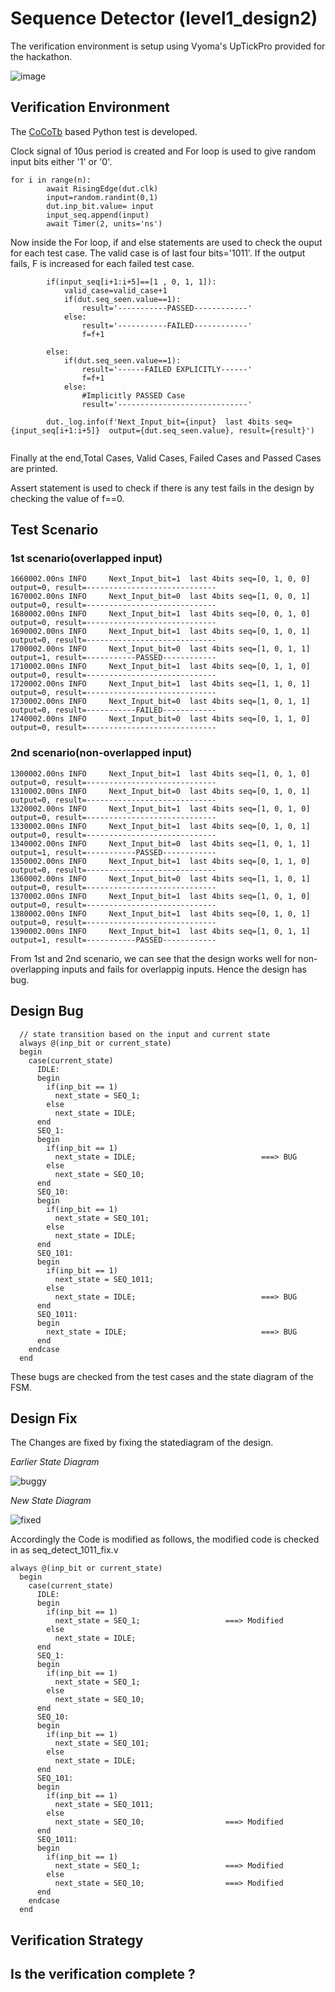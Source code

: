 # Sequence Detector (level1_design2)

The verification environment is setup using Vyoma's UpTickPro provided for the hackathon.

![image](https://user-images.githubusercontent.com/65393666/182014417-a655843a-065d-4d84-a3dd-ba18d8a130f1.png)

## Verification Environment

The [CoCoTb](https://www.cocotb.org/) based Python test is developed.

Clock signal of 10us period is created and For loop is used to give random input bits either '1' or '0'.
```
for i in range(n):
        await RisingEdge(dut.clk)
        input=random.randint(0,1)
        dut.inp_bit.value= input
        input_seq.append(input)
        await Timer(2, units='ns')
```

Now inside the For loop, if and else statements are used to check the ouput for each test case. 
The valid case is of last four bits='1011'. If the output fails, F is increased for each failed test case.

```
        if(input_seq[i+1:i+5]==[1 , 0, 1, 1]):
            valid_case=valid_case+1
            if(dut.seq_seen.value==1):
                result='-----------PASSED------------'
            else:
                result='-----------FAILED------------'
                f=f+1

        else:
            if(dut.seq_seen.value==1):
                result='------FAILED EXPLICITLY------'
                f=f+1
            else:
                #Implicitly PASSED Case
                result='-----------------------------'
     
        dut._log.info(f'Next_Input_bit={input}  last 4bits seq={input_seq[i+1:i+5]}  output={dut.seq_seen.value}, result={result}')
        
```

Finally at the end,Total Cases, Valid Cases, Failed Cases and Passed Cases are printed.

Assert statement is used to check if there is any test fails in the design by checking the value of f==0.

## Test Scenario

### 1st scenario(overlapped input)

```
1660002.00ns INFO     Next_Input_bit=1  last 4bits seq=[0, 1, 0, 0]  output=0, result=-----------------------------
1670002.00ns INFO     Next_Input_bit=0  last 4bits seq=[1, 0, 0, 1]  output=0, result=-----------------------------
1680002.00ns INFO     Next_Input_bit=1  last 4bits seq=[0, 0, 1, 0]  output=0, result=-----------------------------
1690002.00ns INFO     Next_Input_bit=1  last 4bits seq=[0, 1, 0, 1]  output=0, result=-----------------------------
1700002.00ns INFO     Next_Input_bit=0  last 4bits seq=[1, 0, 1, 1]  output=1, result=-----------PASSED------------
1710002.00ns INFO     Next_Input_bit=1  last 4bits seq=[0, 1, 1, 0]  output=0, result=-----------------------------
1720002.00ns INFO     Next_Input_bit=1  last 4bits seq=[1, 1, 0, 1]  output=0, result=-----------------------------
1730002.00ns INFO     Next_Input_bit=0  last 4bits seq=[1, 0, 1, 1]  output=0, result=-----------FAILED------------
1740002.00ns INFO     Next_Input_bit=0  last 4bits seq=[0, 1, 1, 0]  output=0, result=-----------------------------
```

### 2nd scenario(non-overlapped input)

```
1300002.00ns INFO     Next_Input_bit=1  last 4bits seq=[1, 0, 1, 0]  output=0, result=-----------------------------
1310002.00ns INFO     Next_Input_bit=0  last 4bits seq=[0, 1, 0, 1]  output=0, result=-----------------------------
1320002.00ns INFO     Next_Input_bit=1  last 4bits seq=[1, 0, 1, 0]  output=0, result=-----------------------------
1330002.00ns INFO     Next_Input_bit=1  last 4bits seq=[0, 1, 0, 1]  output=0, result=-----------------------------
1340002.00ns INFO     Next_Input_bit=0  last 4bits seq=[1, 0, 1, 1]  output=1, result=-----------PASSED------------
1350002.00ns INFO     Next_Input_bit=1  last 4bits seq=[0, 1, 1, 0]  output=0, result=-----------------------------
1360002.00ns INFO     Next_Input_bit=0  last 4bits seq=[1, 1, 0, 1]  output=0, result=-----------------------------
1370002.00ns INFO     Next_Input_bit=1  last 4bits seq=[1, 0, 1, 0]  output=0, result=-----------------------------
1380002.00ns INFO     Next_Input_bit=1  last 4bits seq=[0, 1, 0, 1]  output=0, result=-----------------------------
1390002.00ns INFO     Next_Input_bit=1  last 4bits seq=[1, 0, 1, 1]  output=1, result=-----------PASSED------------
```

From 1st and 2nd scenario, we can see that the design works well for non-overlapping inputs and fails for overlappig inputs. Hence the design has bug.

## Design Bug

```
  // state transition based on the input and current state
  always @(inp_bit or current_state)
  begin
    case(current_state)
      IDLE:
      begin
        if(inp_bit == 1)
          next_state = SEQ_1;
        else
          next_state = IDLE;
      end
      SEQ_1:
      begin
        if(inp_bit == 1)
          next_state = IDLE;                            ===> BUG
        else
          next_state = SEQ_10;
      end
      SEQ_10:
      begin
        if(inp_bit == 1)
          next_state = SEQ_101;
        else
          next_state = IDLE;
      end
      SEQ_101:
      begin
        if(inp_bit == 1)
          next_state = SEQ_1011;
        else
          next_state = IDLE;                            ===> BUG
      end
      SEQ_1011:
      begin
        next_state = IDLE;                              ===> BUG
      end
    endcase
  end
```

These bugs are checked from the test cases and the state diagram of the FSM. 

## Design Fix

The Changes are fixed by fixing the statediagram of the design.

_Earlier State Diagram_

![buggy](https://user-images.githubusercontent.com/65393666/182021214-137ae491-39b6-4263-89cd-06853731dec2.png)

_New State Diagram_

![fixed](https://user-images.githubusercontent.com/65393666/182021232-7eecd237-b8dc-4e2b-afe6-7feb052fb13d.png)

Accordingly the Code is modified as follows, the modified code is checked in as seq_detect_1011_fix.v

```
always @(inp_bit or current_state)
  begin
    case(current_state)
      IDLE:
      begin
        if(inp_bit == 1)
          next_state = SEQ_1;                   ===> Modified
        else
          next_state = IDLE;
      end
      SEQ_1:
      begin
        if(inp_bit == 1)
          next_state = SEQ_1;
        else
          next_state = SEQ_10;
      end
      SEQ_10:
      begin
        if(inp_bit == 1)
          next_state = SEQ_101;                 
        else
          next_state = IDLE;
      end
      SEQ_101:
      begin
        if(inp_bit == 1)
          next_state = SEQ_1011;                
        else
          next_state = SEQ_10;                  ===> Modified
      end
      SEQ_1011:
      begin
        if(inp_bit == 1)
          next_state = SEQ_1;                   ===> Modified        
        else
          next_state = SEQ_10;                  ===> Modified
      end
    endcase
  end
```

## Verification Strategy



## Is the verification complete ?

